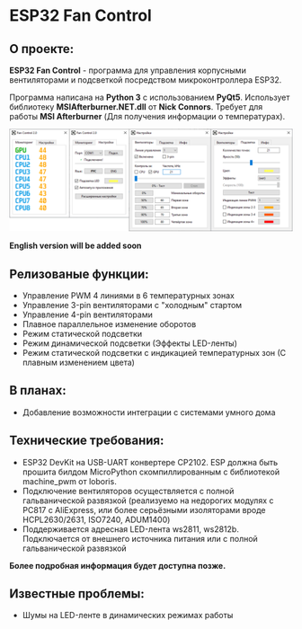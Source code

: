 ESP32 Fan Control
===

О проекте:
---
**ESP32 Fan Control** - программа для управления корпусными вентиляторами и подсветкой посредством микроконтроллера ESP32.

Программа написана на **Python 3** с использованием **PyQt5**. Использует библиотеку **MSIAfterburner.NET.dll** от **Nick Сonnors**.
Требует для работы **MSI Afterburner** (Для получения информации о температурах).

![preview](preview.png) 

**English version will be added soon**

Релизованые функции:
---
- Управление PWM 4 линиями в 6 температурных зонах
- Управление 3-pin вентиляторами с "холодным" стартом
- Управление 4-pin вентиляторами
- Плавное параллельное изменение оборотов
- Режим статической подсветки
- Режим динамической подсветки (Эффекты LED-ленты)
- Режим статической подсветки с индикацией температурных зон (С плавным изменением цвета)

В планах:
---
- Добавление возможности интеграции с системами умного дома

Технические требования:
---
- ESP32 DevKit на USB-UART конвертере CP2102. ESP должна быть прошита билдом MicroPython скомпиллированным с библиотекой machine_pwm от loboris.
- Подключение вентиляторов осуществляется с полной гальванической развязкой (реализуемо на недорогих модулях с PC817 c AliExpress, или более серьёзными изоляторами вроде HCPL2630/2631, ISO7240, ADUM1400)
- Поддерживается адресная LED-лента ws2811, ws2812b. Подключается от внешнего источника питания или с полной гальванической развязкой

**Более подробная информация будет доступна позже.**

Известные проблемы:
---
- Шумы на LED-ленте в динамических режимах работы
